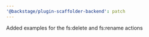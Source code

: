 ```yaml
---
'@backstage/plugin-scaffolder-backend': patch
---
```


Added examples for the fs:delete and fs:rename actions
